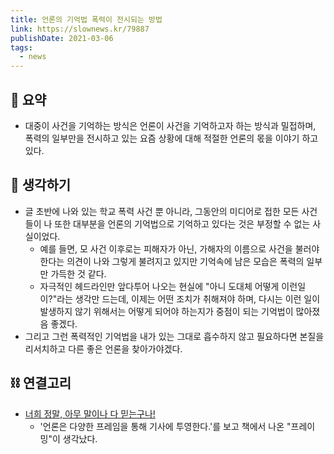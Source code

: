 ```yaml
---
title: 언론의 기억법 폭력이 전시되는 방법
link: https://slownews.kr/79887
publishDate: 2021-03-06
tags:
  - news
---
```

## 📝 요약 
- 대중이 사건을 기억하는 방식은 언론이 사건을 기억하고자 하는 방식과 밀접하며, 폭력의 일부만을 전시하고 있는 요즘 상황에 대해 적절한 언론의 몫을 이야기 하고 있다.  

## 🤔 생각하기  
- 글 초반에 나와 있는 학교 폭력 사건 뿐 아니라, 그동안의 미디어로 접한 모든 사건들이 나 또한 대부분을 언론의 기억법으로 기억하고 있다는 것은 부정할 수 없는 사실이었다.  
  - 예를 들면, 모 사건 이후로는 피해자가 아닌, 가해자의 이름으로 사건을 불러야 한다는 의견이 나와 그렇게 불려지고 있지만 기억속에 남은 모습은 폭력의 일부만 가득한 것 같다.  
  - 자극적인 헤드라인만 앞다투어 나오는 현실에 "아니 도대체 어떻게 이런일이?"라는 생각만 드는데, 이제는 어떤 조치가 취해져야 하며, 다시는 이런 일이 발생하지 않기 위해서는 어떻게 되어야 하는지가 중점이 되는 기억법이 많아졌음 좋겠다.  
- 그리고 그런 폭력적인 기억법을 내가 있는 그대로 흡수하지 않고 필요하다면 본질을 리서치하고 다른 좋은 언론을 찾아가야겠다.  


## ⛓ 연결고리
- [너희 정말, 아무 말이나 다 믿는구나!](http://www.kyobobook.co.kr/product/detailViewKor.laf?ejkGb=KOR&mallGb=KOR&barcode=9788964620762&orderClick=LAG&Kc=)  
  - '언론은 다양한 프레임을 통해 기사에 투영한다.'를 보고 책에서 나온 "프레이밍"이 생각났다.  
